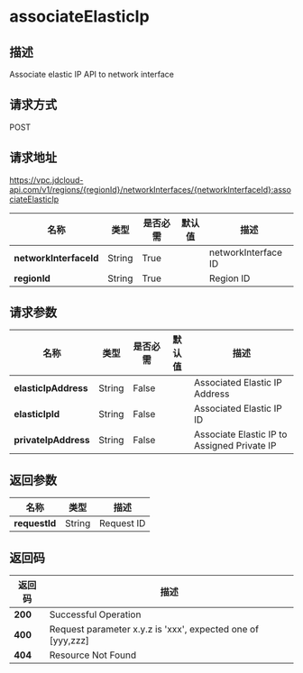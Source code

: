 # associateElasticIp


## 描述
Associate elastic IP API to network interface

## 请求方式
POST

## 请求地址
https://vpc.jdcloud-api.com/v1/regions/{regionId}/networkInterfaces/{networkInterfaceId}:associateElasticIp

|名称|类型|是否必需|默认值|描述|
|---|---|---|---|---|
|**networkInterfaceId**|String|True| |networkInterface ID|
|**regionId**|String|True| |Region ID|

## 请求参数
|名称|类型|是否必需|默认值|描述|
|---|---|---|---|---|
|**elasticIpAddress**|String|False| |Associated Elastic IP Address|
|**elasticIpId**|String|False| |Associated Elastic IP ID|
|**privateIpAddress**|String|False| |Associate Elastic IP to Assigned Private IP|


## 返回参数
|名称|类型|描述|
|---|---|---|
|**requestId**|String|Request ID|


## 返回码
|返回码|描述|
|---|---|
|**200**|Successful Operation|
|**400**|Request parameter x.y.z is 'xxx', expected one of [yyy,zzz]|
|**404**|Resource Not Found|
